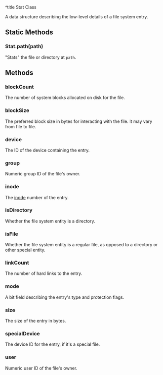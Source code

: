 ^title Stat Class

A data structure describing the low-level details of a file system entry.

## Static Methods

### Stat.**path**(path)

"Stats" the file or directory at `path`.

## Methods

### **blockCount**

The number of system blocks allocated on disk for the file.

### **blockSize**

The preferred block size in bytes for interacting with the file. It may vary
from file to file.

### **device**

The ID of the device containing the entry.

### **group**

Numeric group ID of the file's owner.

### **inode**

The [inode][] number of the entry.

[inode]: https://en.wikipedia.org/wiki/Inode

### **isDirectory**

Whether the file system entity is a directory.

### **isFile**

Whether the file system entity is a regular file, as opposed to a directory or
other special entity.

### **linkCount**

The number of hard links to the entry.

### **mode**

A bit field describing the entry's type and protection flags.

### **size**

The size of the entry in bytes.

### **specialDevice**

The device ID for the entry, if it's a special file.

### **user**

Numeric user ID of the file's owner.
